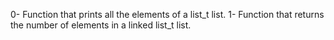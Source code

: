 0- Function that prints all the elements of a list_t list.
1- Function that returns the number of elements in a linked list_t list.